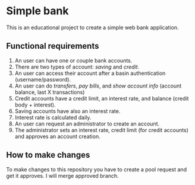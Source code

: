 # Simple bank
This is an educational project to create a simple web bank application.

## Functional requirements

1. An user can have one or couple bank accounts.
1. There are two types of account: _saving_ and _credit_.
1. An user can access their account after a basin authentication (username/password).
1. An user can do _transfers_, _pay bills_, and _show account info_ (account balance, last X transactions)
1. Credit accounts have a credit limit, an interest rate, and balance (credit body + interest).
1. Saving accounts have also an interest rate.
1. Interest rate is calculated daily.
1. An user can request an administrator to create an account.
1. The administrator sets an interest rate, credit limit (for credit accounts) and approves an account creation.

## How to make changes
To make changes to this repository you have to create a pool request and get it approves. I will merge approved branch.
